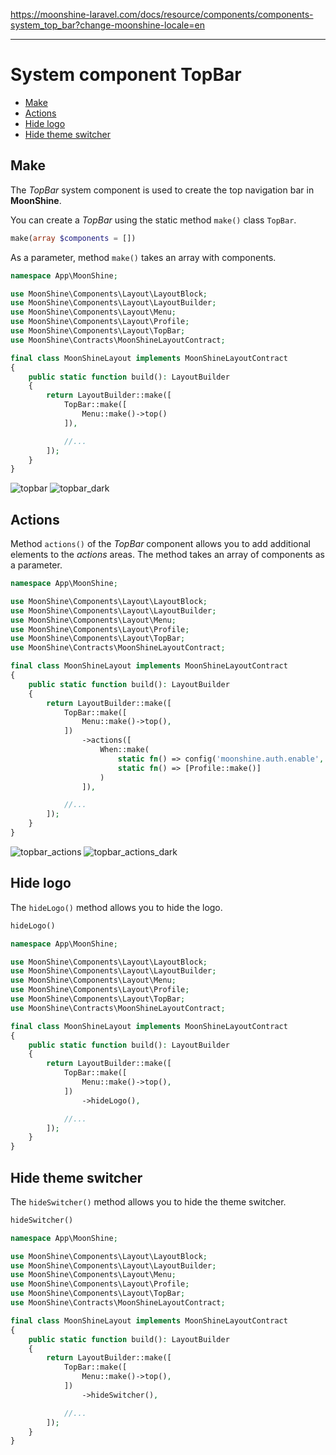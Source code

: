 https://moonshine-laravel.com/docs/resource/components/components-system_top_bar?change-moonshine-locale=en

------

# System component TopBar

- [Make](#make)
- [Actions](#actions)
- [Hide logo](#hide-logo)
- [Hide theme switcher](#hide-theme-switcher)

## Make

The *TopBar* system component is used to create the top navigation bar in **MoonShine**.

You can create a *TopBar* using the static method `make()` class `TopBar`.

```php
make(array $components = [])
```

As a parameter, method `make()` takes an array with components.

```php
namespace App\MoonShine;

use MoonShine\Components\Layout\LayoutBlock;
use MoonShine\Components\Layout\LayoutBuilder;
use MoonShine\Components\Layout\Menu;
use MoonShine\Components\Layout\Profile;
use MoonShine\Components\Layout\TopBar;
use MoonShine\Contracts\MoonShineLayoutContract;

final class MoonShineLayout implements MoonShineLayoutContract
{
    public static function build(): LayoutBuilder
    {
        return LayoutBuilder::make([
            TopBar::make([
                Menu::make()->top()
            ]),

            //...
        ]);
    }
}
```

![topbar](https://moonshine-laravel.com/screenshots/topbar.png)
![topbar_dark](https://moonshine-laravel.com/screenshots/topbar_dark.png)

## Actions

Method `actions()` of the *TopBar* component allows you to add additional elements to the
*actions* areas. The method takes an array of components as a parameter.

```php
namespace App\MoonShine;

use MoonShine\Components\Layout\LayoutBlock;
use MoonShine\Components\Layout\LayoutBuilder;
use MoonShine\Components\Layout\Menu;
use MoonShine\Components\Layout\Profile;
use MoonShine\Components\Layout\TopBar;
use MoonShine\Contracts\MoonShineLayoutContract;

final class MoonShineLayout implements MoonShineLayoutContract
{
    public static function build(): LayoutBuilder
    {
        return LayoutBuilder::make([
            TopBar::make([
                Menu::make()->top(),
            ])
                ->actions([
                    When::make(
                        static fn() => config('moonshine.auth.enable', true),
                        static fn() => [Profile::make()]
                    )
                ]),

            //...
        ]);
    }
}
```

![topbar_actions](https://moonshine-laravel.com/screenshots/topbar_actions.png)
![topbar_actions_dark](https://moonshine-laravel.com/screenshots/topbar_actions_dark.png)

## Hide logo

The `hideLogo()` method allows you to hide the logo.

```php
hideLogo()
```

```php
namespace App\MoonShine;

use MoonShine\Components\Layout\LayoutBlock;
use MoonShine\Components\Layout\LayoutBuilder;
use MoonShine\Components\Layout\Menu;
use MoonShine\Components\Layout\Profile;
use MoonShine\Components\Layout\TopBar;
use MoonShine\Contracts\MoonShineLayoutContract;

final class MoonShineLayout implements MoonShineLayoutContract
{
    public static function build(): LayoutBuilder
    {
        return LayoutBuilder::make([
            TopBar::make([
                Menu::make()->top(),
            ])
                ->hideLogo(),

            //...
        ]);
    }
}
```

## Hide theme switcher

The `hideSwitcher()` method allows you to hide the theme switcher.

```php
hideSwitcher()
```

```php
namespace App\MoonShine;

use MoonShine\Components\Layout\LayoutBlock;
use MoonShine\Components\Layout\LayoutBuilder;
use MoonShine\Components\Layout\Menu;
use MoonShine\Components\Layout\Profile;
use MoonShine\Components\Layout\TopBar;
use MoonShine\Contracts\MoonShineLayoutContract;

final class MoonShineLayout implements MoonShineLayoutContract
{
    public static function build(): LayoutBuilder
    {
        return LayoutBuilder::make([
            TopBar::make([
                Menu::make()->top(),
            ])
                ->hideSwitcher(),

            //...
        ]);
    }
}
```
